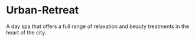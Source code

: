 # Urban-Retreat
A day spa that offers a full range of relaxation and beauty treatments in the heart of the city.
